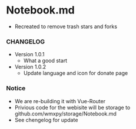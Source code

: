 # Notebook.md

-   Recreated to remove trash stars and forks

### CHANGELOG

-   Version 1.0.1
    -   What a good start
-   Version 1.0.2
    -   Update language and icon for donate page

### Notice

-   We are re-building it with Vue-Router
-   Privious code for the webisite will be storage to github.com/wmxpy/storage/Notebook.md
-   See chengelog for update
